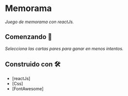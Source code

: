 # Memorama

_Juego de memorama con reactJs._

## Comenzando 🚀

_Selecciona las cartas pares para ganar en menos intentos._


## Construido con 🛠️


* [reactJs]
* [Css]
* [FontAwesome]


